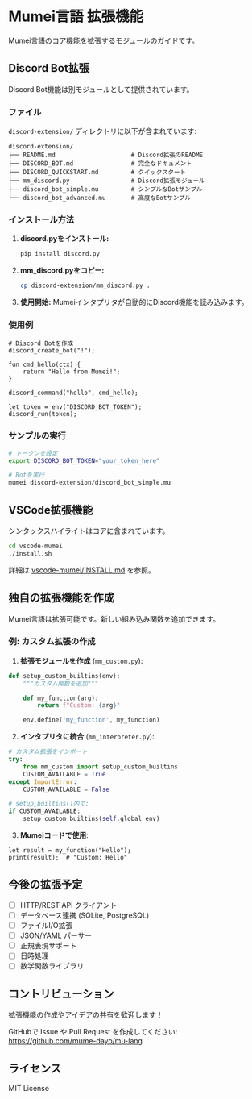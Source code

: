 # Mumei言語 拡張機能

Mumei言語のコア機能を拡張するモジュールのガイドです。

## Discord Bot拡張

Discord Bot機能は別モジュールとして提供されています。

### ファイル

`discord-extension/` ディレクトリに以下が含まれています:

```
discord-extension/
├── README.md                     # Discord拡張のREADME
├── DISCORD_BOT.md                # 完全なドキュメント
├── DISCORD_QUICKSTART.md         # クイックスタート
├── mm_discord.py                 # Discord拡張モジュール
├── discord_bot_simple.mu         # シンプルなBotサンプル
└── discord_bot_advanced.mu       # 高度なBotサンプル
```

### インストール方法

1. **discord.pyをインストール:**
   ```bash
   pip install discord.py
   ```

2. **mm_discord.pyをコピー:**
   ```bash
   cp discord-extension/mm_discord.py .
   ```

3. **使用開始:**
   Mumeiインタプリタが自動的にDiscord機能を読み込みます。

### 使用例

```mu
# Discord Botを作成
discord_create_bot("!");

fun cmd_hello(ctx) {
    return "Hello from Mumei!";
}

discord_command("hello", cmd_hello);

let token = env("DISCORD_BOT_TOKEN");
discord_run(token);
```

### サンプルの実行

```bash
# トークンを設定
export DISCORD_BOT_TOKEN="your_token_here"

# Botを実行
mumei discord-extension/discord_bot_simple.mu
```

## VSCode拡張機能

シンタックスハイライトはコアに含まれています。

```bash
cd vscode-mumei
./install.sh
```

詳細は [vscode-mumei/INSTALL.md](vscode-mumei/INSTALL.md) を参照。

## 独自の拡張機能を作成

Mumei言語は拡張可能です。新しい組み込み関数を追加できます。

### 例: カスタム拡張の作成

1. **拡張モジュールを作成** (`mm_custom.py`):

```python
def setup_custom_builtins(env):
    """カスタム関数を追加"""

    def my_function(arg):
        return f"Custom: {arg}"

    env.define('my_function', my_function)
```

2. **インタプリタに統合** (`mm_interpreter.py`):

```python
# カスタム拡張をインポート
try:
    from mm_custom import setup_custom_builtins
    CUSTOM_AVAILABLE = True
except ImportError:
    CUSTOM_AVAILABLE = False

# setup_builtins()内で:
if CUSTOM_AVAILABLE:
    setup_custom_builtins(self.global_env)
```

3. **Mumeiコードで使用**:

```mu
let result = my_function("Hello");
print(result);  # "Custom: Hello"
```

## 今後の拡張予定

- [ ] HTTP/REST API クライアント
- [ ] データベース連携 (SQLite, PostgreSQL)
- [ ] ファイルI/O拡張
- [ ] JSON/YAML パーサー
- [ ] 正規表現サポート
- [ ] 日時処理
- [ ] 数学関数ライブラリ

## コントリビューション

拡張機能の作成やアイデアの共有を歓迎します！

GitHubで Issue や Pull Request を作成してください:
https://github.com/mume-dayo/mu-lang

## ライセンス

MIT License
